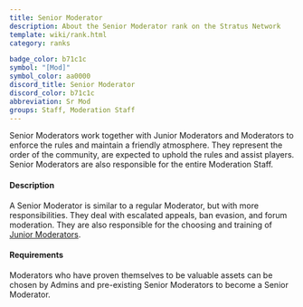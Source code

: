 ```yaml
---
title: Senior Moderator
description: About the Senior Moderator rank on the Stratus Network
template: wiki/rank.html
category: ranks

badge_color: b71c1c
symbol: "[Mod]"
symbol_color: aa0000
discord_title: Senior Moderator
discord_color: b71c1c
abbreviation: Sr Mod
groups: Staff, Moderation Staff
---
```


Senior Moderators work together with Junior Moderators and Moderators to enforce the rules and maintain a friendly atmosphere. They represent the order of the community, are expected to uphold the rules and assist players. Senior Moderators are also responsible for the entire Moderation Staff.

#### Description

A Senior Moderator is similar to a regular Moderator, but with more responsibilities. They deal with escalated appeals, ban evasion, and forum moderation. They are also responsible for the choosing and training of [Junior Moderators](https://mcresourcepile.github.io/addon-project/wiki/ranks/junior_moderator). 

#### Requirements

Moderators who have proven themselves to be valuable assets can be chosen by Admins and pre-existing Senior Moderators to become a Senior Moderator. 
